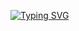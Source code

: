 

<div>
  
  <a href="https://github.com/devjohnnydev">
  <div/>
    
[![Typing SVG](https://readme-typing-svg.demolab.com?font=Fira+Code&duration=5001&pause=1000&color=7327F7&center=&vCenter=&repeat=&width=435&lines=Ol%C3%A1!%2C++seja+bem+vindo+ao+meu+perfil;Estou+sempre+buscando+conhecimento;Entusiasta+de+tecnologia+)](https://git.io/typing-svg)

  

